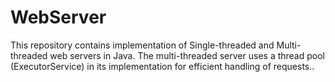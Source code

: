 # WebServer
This repository contains implementation of Single-threaded and Multi-threaded web servers in Java. The multi-threaded server uses a thread pool  (ExecutorService) in its implementation for efficient handling of requests..
